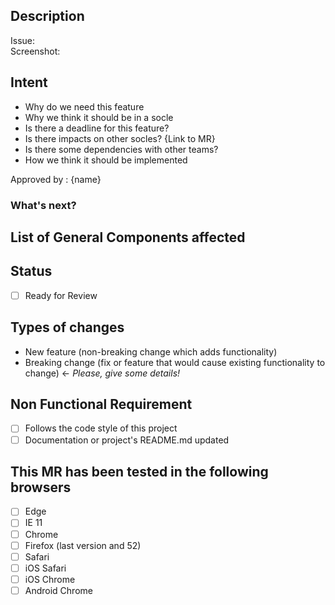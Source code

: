 ## Description
<!-- A few sentences describing the overall goals of `merge request` -->

<!-- All socles have a main branch named `master` and no `develop` branch. Thus, you should checkout your branch from `master` and name it accordingly : `[feature / hotfix]_[feature_name / scope]_[label]` -->

<!-- Ex: `hotfix_custom-event-contructor-unavailable-in-ie` -->

Issue:  
Screenshot:  

## Intent

- Why do we need this feature
- Why we think it should be in a socle
- Is there a deadline for this feature?
- Is there impacts on other socles? {Link to MR}
- Is there some dependencies with other teams?
- How we think it should be implemented

Approved by : {name}

### What's next?

<!-- TODO: explain what's happening after intent MR validation -->

## List of General Components affected

## Status
- [ ] Ready for Review

## Types of changes

<!-- Delete as appropriate : -->
- New feature (non-breaking change which adds functionality)
- Breaking change (fix or feature that would cause existing functionality to change) <- *Please, give some details!*

## Non Functional Requirement
- [ ] Follows the code style of this project
- [ ] Documentation or project's README.md updated

## This MR has been tested in the following browsers

- [ ] Edge
- [ ] IE 11
- [ ] Chrome
- [ ] Firefox (last version and 52)
- [ ] Safari
- [ ] iOS Safari
- [ ] iOS Chrome
- [ ] Android Chrome
